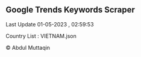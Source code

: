 

## Google Trends Keywords Scraper 
 
Last Update 01-05-2023 , 02:59:53

Country List :
VIETNAM.json



© Abdul Muttaqin 
